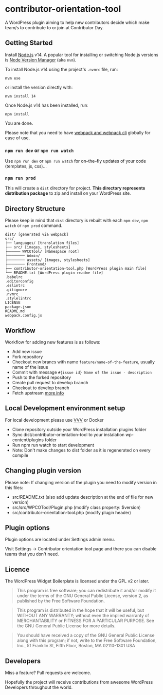 # contributor-orientation-tool
A WordPress plugin aiming to help new contributors decide which make team/s to contribute to or join at Contributor Day.

## Getting Started
Install [Node.js](https://nodejs.org) v14. A popular tool for installing or switching Node.js versions is [Node Version Manager](https://github.com/nvm-sh/nvm/blob/master/README.md) (aka `nvm`).

To install Node.js v14 using the project's `.nvmrc` file, run:

	nvm use

or install the version directly with:

	nvm install 14

Once Node.js v14 has been installed, run:

	npm install

You are done.

Please note that you need to have [webpack and webpack cli](https://webpack.js.org/guides/installation) globally for ease of use.

### `npm run dev` or `npm run watch`

Use `npm run dev` or `npm run watch` for on–the–fly updates of your code (templates, js, css)...

### `npm run prod`

This will create a `dist` directory for project. **This directory represents distribution package** to zip and install on your WordPress site. 

## Directory Structure

Please keep in mind that `dist` directory is rebuilt with each `npm dev`, `npm watch` or `npm prod` command.

	dist/ [generated via webpack]
	src/
	├── languages/ [translation files]
	├── src/ [images, stylesheets]
	├────── WPCOTool/ [Namespace root]
	├──────── Admin/
	├──────── assets/ [images, stylesheets]
	├──────── Frontend/
	├── contributor-orientation-tool.php [WordPress plugin main file]
	└── README.txt [WordPress plugin readme file]
	.babelrc
	.editorconfig
	.eslintrc
	.gitignore
	.nvmrc
	.stylelintrc
	LICENSE
	package.json
	README.md
	webpack.config.js

## Workflow

Workflow for adding new features is as follows:

* Add new issue 
* Fork repository
* Checkout new brancs with name `feature/name-of-the-feature`, usually name of the issue
* Commit with message `#{issue id} Name of the issue - description`
* Push to the forked repository
* Create pull request to develop branch
* Checkout to develop branch
* Fetch upstream [more info](https://help.github.com/en/articles/syncing-a-fork)

## Local Development environment setup

For local development please use [VVV](https://github.com/Varying-Vagrant-Vagrants/VVV) or Docker

* Clone repository outside your WordPress installation plugins folder
* Sync dist/contributor-orientation-tool to your instalation wp-content/plugins folder
* Run npm run watch to start development
* Note: Don't make changes to dist folder as it is regenerated on every compile

## Changing plugin version

Please note: If changing version of the plugin you need to modify version in this files:
* src/README.txt (also add update description at the end of file for new version)
* src/src/WPCOTool/Plugin.php (modify class property: $version)
* src/contributor-orientation-tool.php (modify plugin header)

## Plugin options

Plugin options are located under Settings admin menu. 

Visit Settings -> Contributor orientation tool page and there you can  disable teams that you don't need. 

## Licence

The WordPress Widget Boilerplate is licensed under the GPL v2 or later.

>This program is free software; you can redistribute it and/or modify it under the terms of the GNU General Public License, version 2, as published by the Free Software Foundation.

>This program is distributed in the hope that it will be useful, but WITHOUT ANY WARRANTY; without even the implied warranty of MERCHANTABILITY or FITNESS FOR A PARTICULAR PURPOSE. See the GNU General Public License for more details.

>You should have received a copy of the GNU General Public License along with this program; if not, write to the Free Software Foundation, Inc., 51 Franklin St, Fifth Floor, Boston, MA 02110-1301 USA

## Developers

Miss a feature? Pull requests are welcome.

Hopefully the project will receive contributions from awesome WordPress Developers throughout the world.
